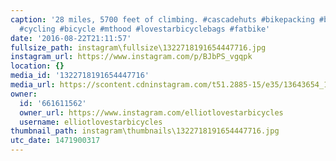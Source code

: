 ```yaml
---
caption: '28 miles, 5700 feet of climbing. #cascadehuts #bikepacking #bikecamping
  #cycling #bicycle #mthood #lovestarbicyclebags #fatbike'
date: '2016-08-22T21:11:57'
fullsize_path: instagram\fullsize\1322718191654447716.jpg
instagram_url: https://www.instagram.com/p/BJbPS_vgqpk
location: {}
media_id: '1322718191654447716'
media_url: https://scontent.cdninstagram.com/t51.2885-15/e35/13643654_108874389565303_11201757_n.jpg?ig_cache_key=MTMyMjcxODE5MTY1NDQ0NzcxNg%3D%3D.2
owner:
  id: '661611562'
  owner_url: https://www.instagram.com/elliotlovestarbicycles
  username: elliotlovestarbicycles
thumbnail_path: instagram\thumbnails\1322718191654447716.jpg
utc_date: 1471900317
---
```

